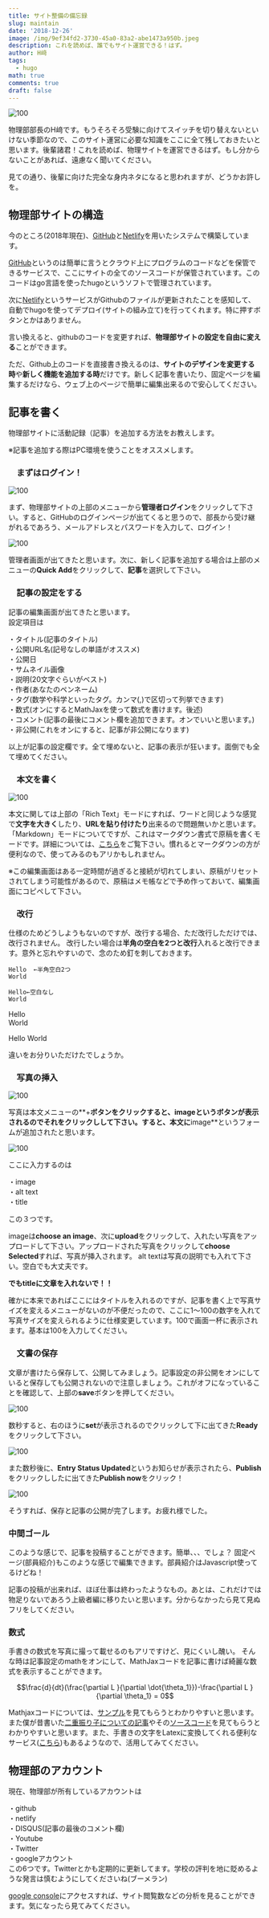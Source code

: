```yaml
---
title: サイト整備の備忘録
slug: maintain
date: '2018-12-26'
image: /img/9ef34fd2-3730-45a0-83a2-abe1473a950b.jpeg
description: これを読めば、誰でもサイト運営できる！はず。
author: H﨑
tags:
  - hugo
math: true
comments: true
draft: false
---
```

![](/img/9ef34fd2-3730-45a0-83a2-abe1473a950b.jpeg "100")

物理部部長のH﨑です。もうそろそろ受験に向けてスイッチを切り替えないといけない季節なので、このサイト運営に必要な知識をここに全て残しておきたいと思います。後輩諸君！これを読めば、物理サイトを運営できるはず。もし分からないことがあれば、遠慮なく聞いてください。

見ての通り、後輩に向けた完全な身内ネタになると思われますが、どうかお許しを。

## 物理部サイトの構造

今のところ(2018年現在)、[GitHub](https://github.com/koyophysics/web)と[Netlify](https://app.netlify.com/sites/koyophy/overview)を用いたシステムで構築しています。

[GitHub](https://github.com/koyophysics/web)というのは簡単に言うとクラウド上にプログラムのコードなどを保管できるサービスで、ここにサイトの全てのソースコードが保管されています。このコードはgo言語を使ったhugoというソフトで管理されています。

次に[Netlify](https://app.netlify.com/sites/koyophy/overview)というサービスがGithubのファイルが更新されたことを感知して、自動でhugoを使ってデプロイ(サイトの組み立て)を行ってくれます。特に押すボタンとかはありません。

言い換えると、githubのコードを変更すれば、**物理部サイトの設定を自由に変える**ことができます。

ただ、Github上のコードを直接書き換えるのは、**サイトのデザインを変更する時**や**新しく機能を追加する時**だけです。新しく記事を書いたり、固定ページを編集するだけなら、ウェブ上のページで簡単に編集出来るので安心してください。

## 記事を書く

物理部サイトに活動記録（記事）を追加する方法をお教えします。　

※記事を追加する際はPC環境を使うことをオススメします。

### 　まずはログイン！

![](/img/スクリーンショット-2018-12-27-22.16.05.png "100")

まず、物理部サイトの上部のメニューから**管理者ログイン**をクリックして下さい。すると、GitHubのログインページが出てくると思うので、部長から受け継がれるであろう、メールアドレスとパスワードを入力して、ログイン！

![](/img/スクリーンショット-2018-12-27-22.17.36.png "100")

管理者画面が出てきたと思います。次に、新しく記事を追加する場合は上部のメニューの**Quick Add**をクリックして、**記事**を選択して下さい。

### 　記事の設定をする

記事の編集画面が出てきたと思います。  
設定項目は

・タイトル(記事のタイトル)\
・公開URL名(記号なしの単語がオススメ)\
・公開日\
・サムネイル画像\
・説明(20文字ぐらいがベスト)\
・作者(あなたのペンネーム)\
・タグ(数学や科学といったタグ。カンマ(,)で区切って列挙できます)\
・数式(オンにするとMathJaxを使って数式を書けます。後述)\
・コメント(記事の最後にコメント欄を追加できます。オンでいいと思います。)\
・非公開(これをオンにすると、記事が非公開になります)  

以上が記事の設定欄です。全て埋めないと、記事の表示が狂います。面倒でも全て埋めてください。

### 　本文を書く

![](/img/スクリーンショット-2018-12-27-22.19.15.png "100")

本文に関しては上部の「Rich Text」モードにすれば、ワードと同じような感覚で**文字を大きく**したり、**URLを貼り付けたり**出来るので問題無いかと思います。
「Markdown」モードについてですが、これはマークダウン書式で原稿を書くモードです。詳細については、[こちら](https://qiita.com/kamorits/items/6f342da395ad57468ae3)をご覧下さい。慣れるとマークダウンの方が便利なので、使ってみるのもアリかもしれません。

※この編集画面はある一定時間が過ぎると接続が切れてしまい、原稿がリセットされてしまう可能性があるので、原稿はメモ帳などで予め作っておいて、編集画面にコピペして下さい。

### 　改行

仕様のためどうしようもないのですが、改行する場合、ただ改行しただけでは、改行されません。
改行したい場合は**半角の空白を2つと改行**入れると改行できます。意外と忘れやすいので、念のため釘を刺しておきます。

```
Hello  ←半角空白2つ
World

Hello←空白なし
World
```

Hello\
World

Hello
World

違いをお分りいただけたでしょうか。

### 　写真の挿入

![](/img/スクリーンショット-2018-12-27-23.22.44.png "100")

写真は本文メニューの**+**ボタンをクリックすると、**image**というボタンが表示されるのでそれをクリックしして下さい。すると、本文に**image**というフォームが追加されたと思います。

![](/img/スクリーンショット-2018-12-27-23.24.56.png "100")


ここに入力するのは

・image\
・alt text\
・title

この３つです。

imageは**choose an image**、次に**upload**をクリックして、入れたい写真をアップロードして下さい。アップロードされた写真をクリックして**choose Selected**すれば、写真が挿入されます。
alt textは写真の説明でも入れて下さい。空白でも大丈夫です。

**でもtitleに文章を入れないで！！**

確かに本来であればここにはタイトルを入れるのですが、記事を書く上で写真サイズを変えるメニューがないのが不便だったので、ここに1〜100の数字を入れて写真サイズを変えられるように仕様変更しています。100で画面一杯に表示されます。基本は100を入力してください。

### 　文書の保存

文章が書けたら保存して、公開してみましょう。記事設定の非公開をオンにしていると保存しても公開されないので注意しましょう。これがオフになっていることを確認して、上部の**save**ボタンを押してください。

![](/img/スクリーンショット-2018-12-27-22.22.19.png "100")

数秒すると、右のほうに**set**が表示されるのでクリックして下に出てきた**Ready**をクリックして下さい。

![](/img/スクリーンショット-2018-12-27-22.23.55.png "100")

また数秒後に、**Entry Status Updated**というお知らせが表示されたら、**Publish**をクリックししたに出てきた**Publish now**をクリック！

![](/img/スクリーンショット-2018-12-27-22.24.42.png "100")

そうすれば、保存と記事の公開が完了します。お疲れ様でした。

### 中間ゴール

このような感じで、記事を投稿することができます。簡単、、、でしょ？
固定ページ(部員紹介)もこのような感じで編集できます。部員紹介はJavascript使ってるけどね！

記事の投稿が出来れば、ほぼ仕事は終わったようなもの。あとは、これだけでは物足りないであろう上級者編に移りたいと思います。分からなかったら見て見ぬフリをしてください。

### 数式

手書きの数式を写真に撮って載せるのもアリですけど、見にくいし醜い。
そんな時は記事設定のmathをオンにして、MathJaxコードを記事に書けば綺麗な数式を表示することができます。

$$\frac{d}{dt}(\frac{\partial L }{\partial \dot{\theta_1}})-\frac{\partial L }{\partial \theta_1} = 0$$

Mathjaxコードについては、[サンプル](http://easy-copy-mathjax.xxxx7.com)を見てもらうとわかりやすいと思います。\
また僕が昔書いた[二重振り子についての記事](https://koyophy.netlify.com/post/double-pendu/)やその[ソースコード](https://raw.githubusercontent.com/koyophysics/web/master/content/post/pendu.md)を見てもらうとわかりやすいと思います。また、手書きの文字をLatexに変換してくれる便利なサービス([こちら](https://webdemo.myscript.com/views/main/math.html#))もあるようなので、活用してみてください。

## 物理部のアカウント

現在、物理部が所有しているアカウントは

・github\
・netlify\
・DISQUS(記事の最後のコメント欄)\
・Youtube\
・Twitter\
・googleアカウント\
この6つです。Twitterとかも定期的に更新してます。学校の評判を地に貶めるような発言は慎むようにしてくださいね(ブーメラン)

[google console](https://search.google.com/search-console?utm_source=about-page)にアクセスすれば、サイト閲覧数などの分析を見ることができます。気になったら見てみてください。
